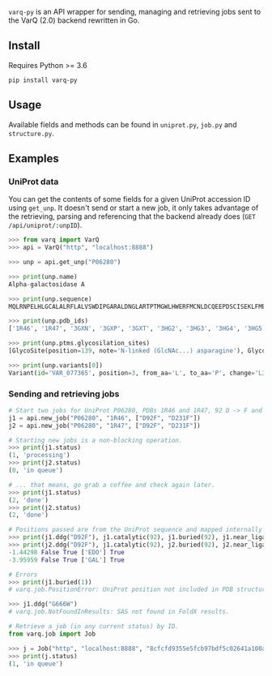 
`varq-py` is an API wrapper for sending, managing and retrieving jobs sent to the VarQ (2.0) backend rewritten in Go.


## Install
Requires Python >= 3.6

```pip install varq-py```


## Usage
Available fields and methods can be found in `uniprot.py`, `job.py` and `structure.py`.


## Examples
### UniProt data

You can get the contents of some fields for a given UniProt accession ID using `get_unp`. It doesn't send or start a new job, it only takes advantage of the retrieving, parsing and referencing that the backend already does (`GET /api/uniprot/:unpID`).

```python
>>> from varq import VarQ
>>> api = VarQ("http", "localhost:8888")

>>> unp = api.get_unp("P06280")

>>> print(unp.name)
Alpha-galactosidase A

>>> print(unp.sequence)
MQLRNPELHLGCALALRFLALVSWDIPGARALDNGLARTPTMGWLHWERFMCNLDCQEEPDSCISEKLFMEMAELMVSEGWKDAGYEYLCIDDCWMAPQRDSEGRLQADPQRFPHGIRQLANYVHSKGLKLGIYADVGNKTCAGFPGSFGYYDIDAQTFADWGVDLLKFDGCYCDSLENLADGYKHMSLALNRTGRSIVYSCEWPLYMWPFQKPNYTEIRQYCNHWRNFADIDDSWKSIKSILDWTSFNQERIVDVAGPGGWNDPDMLVIGNFGLSWNQQVTQMALWAIMAAPLFMSNDLRHISPQAKALLQDKDVIAINQDPLGKQGYQLRQGDNFEVWERPLSGLAWAVAMINRQEIGGPRSYTIAVASLGKGVACNPACFITQLLPVKRKLGFYEWTSRLRSHINPTGTVLLQLENTMQMSLKDLL

>>> print(unp.pdb_ids)
['1R46', '1R47', '3GXN', '3GXP', '3GXT', '3HG2', '3HG3', '3HG4', '3HG5', '3LX9', '3LXA', '3LXB', '3LXC', '3S5Y', '3S5Z', '3TV8', '4NXS', '6IBK', '6IBM', '6IBR', '6IBT']

>>> print(unp.ptms.glycosilation_sites)
[GlycoSite(position=139, note='N-linked (GlcNAc...) asparagine'), GlycoSite(position=192, note='N-linked (GlcNAc...) asparagine'), GlycoSite(position=215, note='N-linked (GlcNAc...) asparagine')]

>>> print(unp.variants[0])
Variant(id='VAR_077365', position=3, from_aa='L', to_aa='P', change='L3P', note='L -> P (polymorphism; does not affect enzyme activity; dbSNP:rs150547672)', evidence='ECO:0000269|PubMed:26415523', dbsnp='rs150547672', clinvar=ClinVar(variation_id='42464', name='NM_000169.3(GLA):c.8T>C (p.Leu3Pro)', clin_sig='Conflicting interpretations of pathogenicity', clin_sig_simple=0, review_status='criteria provided, conflicting interpretations', phenotypes='Cardiovascular phenotype;Deoxygalactonojirimycin response;Fabry disease;not specified'))
```


### Sending and retrieving jobs

```python
# Start two jobs for UniProt P06280, PDBs 1R46 and 1R47, 92 D -> F and 231 D -> F substitutions.
j1 = api.new_job("P06280", "1R46", ["D92F", "D231F"])
j2 = api.new_job("P06280", "1R47", ["D92F", "D231F"])

# Starting new jobs is a non-blocking operation.
>>> print(j1.status)
(1, 'processing')
>>> print(j2.status)
(0, 'in queue')

# ... that means, go grab a coffee and check again later.
>>> print(j1.status)
(2, 'done')
>>> print(j2.status)
(2, 'done')

# Positions passed are from the UniProt sequence and mapped internally to the structure, unless stated otherwise.
>>> print(j1.ddg("D92F"), j1.catalytic(92), j1.buried(92), j1.near_ligands(92), j1.pocket(92))
>>> print(j2.ddg("D92F"), j1.catalytic(92), j2.buried(92), j2.near_ligands(92), j1.pocket(92))
-1.44298 False True ['EDO'] True
-3.95959 False True ['GAL'] True

# Errors
>>> print(j1.buried(1))
# varq.job.PositionError: UniProt position not included in PDB structure.

>>> j1.ddg("G666W")
# varq.job.NotFoundInResults: SAS not found in FoldX results.

# Retrieve a job (in any current status) by ID.
from varq.job import Job

>>> j = Job("http", "localhost:8888", "8cfcfd9355e5fcb97bdf5c02641a100a16870d36c74d73dd4f6d11ce398264f0")
>>> print(j.status)
(1, 'in queue')
```